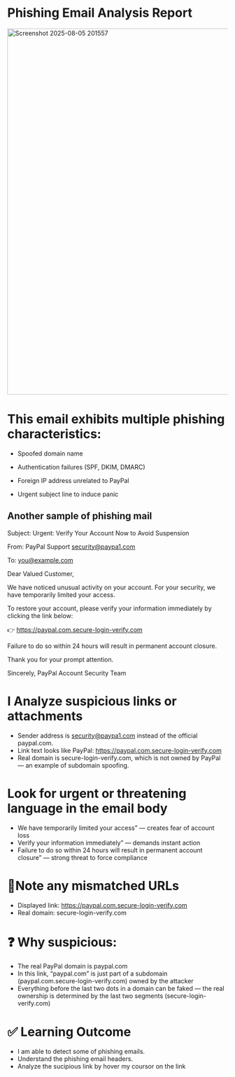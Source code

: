 # Phishing Email Analysis Report

<img width="1851" height="837" alt="Screenshot 2025-08-05 201557" src="https://github.com/user-attachments/assets/90932961-7889-41f7-9de2-fe01e24c1177" />


# This email exhibits multiple phishing characteristics:

  * Spoofed domain name

  * Authentication failures (SPF, DKIM, DMARC)

  * Foreign IP address unrelated to PayPal

  * Urgent subject line to induce panic


## Another sample of phishing mail 

Subject: Urgent: Verify Your Account Now to Avoid Suspension

From: PayPal Support <security@paypa1.com>

To: you@example.com

Dear Valued Customer,

We have noticed unusual activity on your account.
For your security, we have temporarily limited your access.

To restore your account, please verify your information immediately by clicking the link below:

👉 https://paypal.com.secure-login-verify.com

Failure to do so within 24 hours will result in permanent account closure.

Thank you for your prompt attention.

Sincerely,
PayPal Account Security Team

# I Analyze suspicious links or attachments
  * Sender address is security@paypa1.com instead of the official paypal.com.
  * Link text looks like PayPal: https://paypal.com.secure-login-verify.com
  * Real domain is secure-login-verify.com, which is not owned by PayPal — an example of subdomain spoofing.

# Look for urgent or threatening language in the email body
* We have temporarily limited your access” — creates fear of account loss
* Verify your information immediately” — demands instant action
* Failure to do so within 24 hours will result in permanent account closure” — strong threat to force compliance

# 🔗Note any mismatched URLs
* Displayed link: https://paypal.com.secure-login-verify.com
* Real domain: secure-login-verify.com
  
# ❓ Why suspicious:
* The real PayPal domain is paypal.com
* In this link, “paypal.com” is just part of a subdomain (paypal.com.secure-login-verify.com) owned by the attacker
* Everything before the last two dots in a domain can be faked — the real ownership is determined by the last two segments (secure-login-verify.com)

# ✅ Learning Outcome
* I am able to detect some of phishing emails.
* Understand the phishing email headers.
* Analyze the sucipious link by hover my coursor on the link


  
